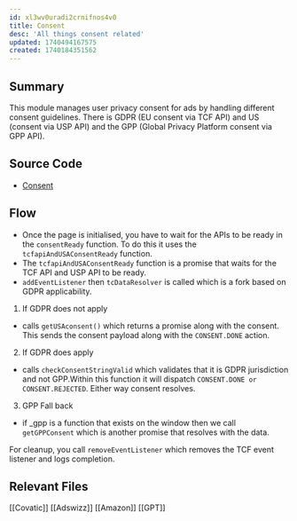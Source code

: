 ```yaml
---
id: xl3wv0uradi2crnifnos4v0
title: Consent
desc: 'All things consent related'
updated: 1740494167575
created: 1740184351562
---
```

## Summary
This module manages user privacy consent for ads by handling different consent guidelines. There is GDPR (EU consent via TCF API) and US (consent via USP API) and the GPP (Global Privacy Platform consent via GPP API). 

## Source Code
- [Consent](/ncu-ad-manager/src/Modules/Consent/Consent.ts)

## Flow 
- Once the page is initialised, you have to wait for the APIs to be ready in the `consentReady` function. To do this it uses the `tcfapiAndUSAConsentReady` function. 
- The `tcfapiAndUSAConsentReady` function is a promise that waits for the TCF API and USP API to be ready. 
- `addEventListener` then `tcDataResolver` is called which is a fork based on GDPR applicability.
1. If GDPR does not apply 
- calls `getUSAconsent()` which returns a promise along with the consent. This sends the consent payload along with the `CONSENT.DONE` action. 

2. If GDPR does apply
- calls `checkConsentStringValid` which validates that it is GDPR jurisdiction and not GPP.Within this function it will dispatch `CONSENT.DONE or CONSENT.REJECTED`. Either way consent resolves. 

3. GPP Fall back
- if _gpp is a function that exists on the window then we call `getGPPConsent` which is another promise that resolves with the data. 

For cleanup, you call `removeEventListener` which removes the TCF event listener and logs completion. 

## Relevant Files
[[Covatic]]
[[Adswizz]]
[[Amazon]]
[[GPT]]